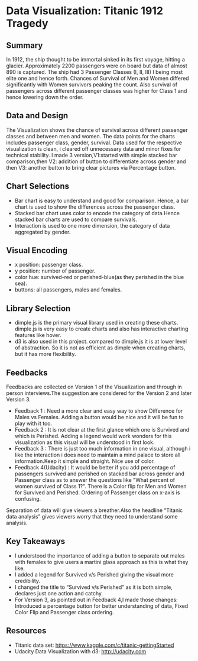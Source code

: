 # Data Visualization: Titanic 1912 Tragedy #
 
## Summary ##
In 1912, the ship thought to be immortal sinked in its first voyage, hitting a glacier.
Approximately 2200 passengers were on board but data of almost 890 is captured.
The ship had 3 Passenger Classes (I, II, III) I being most elite one and hence forth.
Chances of Survival of Men and Women differed significantly with Women survivors peaking the count. Also survival of passengers across different passenger classes was higher for Class 1 and hence lowering down the order.

## Data and Design ##
The Visualization shows the chance of survival across different passenger classes and between men and women. The data points for the charts includes passenger class, gender, survival.
Data used for the respective visualization is clean, i cleared off unnecessary data and minor fixes for technical stability.
I made 3 version,V1:started with simple stacked bar comparison,then V2: addition of button to differentiate across gender and then V3: another button to bring clear pictures via Percentage button.

## Chart Selections ##
* Bar chart is easy to understand and good for comparison. Hence, a bar chart is used to show the differences across the passenger class.
* Stacked bar chart uses color to encode the category of data.Hence stacked bar charts are used to compare survivals.
* Interaction is used to one more dimension, the category of data aggregated by gender.
## Visual Encoding ##
* x position: passenger class.
* y position: number of passenger.
* color hue: survived-red or perished-blue(as they perished in the blue sea).
* buttons: all passengers, males and females.
## Library Selection ##
* dimple.js is the primary visual library used in creating these charts. dimple.js is very easy to create charts and also has interactive charting features like hover.
* d3 is also used in this project. compared to dimple.js it is at lower level of abstraction. So it is not as efficient as dimple when creating charts, but it has more flexibility.
## Feedbacks ##
Feedbacks are collected on Version 1 of the Visualization and through in person interviews.The suggestion are considered for the Version 2 and later Version 3.
* Feedback 1 : Need a more clear and easy way to show Difference for Males vs Females. Adding a button would be nice and it will be fun to play with it too.
* Feedback 2 : It is not clear at the first glance which one is Survived and which is  Perished. Adding a legend would work wonders for this visualization as this visual will be understood in first look.
* Feedback 3 : There is just too much information in one visual, although i like the interaction i does need to maintain a mind palace to store all information.Keep it simple and straight. Nice use of color.
* Feedback 4(Udacity) : It would be better if you add percentage of passengers survived and perished on stacked bar across gender and Passenger class as to answer the questions like "What percent of women survived of Class 1?".
There is a Color flip for Men and Women for Survived and Perished.
Ordering of Passenger class on x-axis is confusing.

Separation of data will give viewers a breather.Also the headline “Titanic data analysis” gives viewers worry that they need to understand some analysis.
## Key Takeaways ##
   * I understood the importance of adding a button to separate out males with females to give users a martini glass approach as this is what they like. 
   * I added a legend for Survived v/s Perished giving the visual more credibility.
   * I changed the title to “Survived v/s Perished” as it is both simple, declares just one action and catchy.
   * For Version 3, as pointed out in Feedback 4,I made those changes:
   Introduced a percentage button for better understanding of data,
   Fixed Color Flip and Passenger class ordering.
## Resources ##
   * Titanic data set: https://www.kaggle.com/c/titanic-gettingStarted
   * Udacity Data Visualization with d3: http://udacity.com
